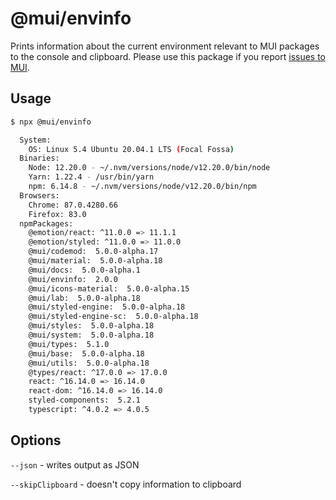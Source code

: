 # @mui/envinfo

Prints information about the current environment relevant to MUI packages to the console and clipboard.
Please use this package if you report [issues to MUI](https://github.com/mui/material-ui/issues).

## Usage

```bash
$ npx @mui/envinfo

  System:
    OS: Linux 5.4 Ubuntu 20.04.1 LTS (Focal Fossa)
  Binaries:
    Node: 12.20.0 - ~/.nvm/versions/node/v12.20.0/bin/node
    Yarn: 1.22.4 - /usr/bin/yarn
    npm: 6.14.8 - ~/.nvm/versions/node/v12.20.0/bin/npm
  Browsers:
    Chrome: 87.0.4280.66
    Firefox: 83.0
  npmPackages:
    @emotion/react: ^11.0.0 => 11.1.1
    @emotion/styled: ^11.0.0 => 11.0.0
    @mui/codemod:  5.0.0-alpha.17
    @mui/material:  5.0.0-alpha.18
    @mui/docs:  5.0.0-alpha.1
    @mui/envinfo:  2.0.0
    @mui/icons-material:  5.0.0-alpha.15
    @mui/lab:  5.0.0-alpha.18
    @mui/styled-engine:  5.0.0-alpha.18
    @mui/styled-engine-sc:  5.0.0-alpha.18
    @mui/styles:  5.0.0-alpha.18
    @mui/system:  5.0.0-alpha.18
    @mui/types:  5.1.0
    @mui/base:  5.0.0-alpha.18
    @mui/utils:  5.0.0-alpha.18
    @types/react: ^17.0.0 => 17.0.0
    react: ^16.14.0 => 16.14.0
    react-dom: ^16.14.0 => 16.14.0
    styled-components:  5.2.1
    typescript: ^4.0.2 => 4.0.5
```

## Options

`--json` - writes output as JSON

`--skipClipboard` - doesn't copy information to clipboard
